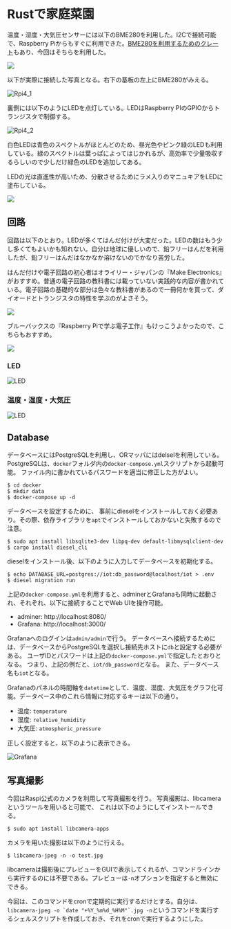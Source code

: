# Rustで家庭菜園

温度・湿度・大気圧センサーには以下のBME280を利用した。I2Cで接続可能で、Raspberry Piからもすぐに利用できた。[BME280を利用するためのクレート](https://docs.rs/bme280/latest/bme280/index.html)もあり、今回はそちらを利用した。

<a href="https://www.amazon.co.jp/gp/product/B081GYFNF8?ie=UTF8&psc=1&linkCode=li2&tag=coredumped03-22&linkId=754efe0e6d4ac4ed0014b7430adb1bdc&language=ja_JP&ref_=as_li_ss_il" target="_blank"><img border="0" src="//ws-fe.amazon-adsystem.com/widgets/q?_encoding=UTF8&ASIN=B081GYFNF8&Format=_SL160_&ID=AsinImage&MarketPlace=JP&ServiceVersion=20070822&WS=1&tag=coredumped03-22&language=ja_JP" ></a><img src="https://ir-jp.amazon-adsystem.com/e/ir?t=coredumped03-22&language=ja_JP&l=li2&o=9&a=B081GYFNF8" width="1" height="1" border="0" alt="" style="border:none !important; margin:0px !important;" />

以下が実際に接続した写真となる。右下の基板の左上にBME280がみえる。

![Rpi4_1](./fig/rpi4_1.jpeg)

裏側には以下のようにLEDを点灯している。LEDはRaspberry PIのGPIOからトランジスタで制御する。

![Rpi4_2](./fig/rpi4_2.jpeg)

白色LEDは青色のスペクトルがほとんどのため、昼光色やピンク緑のLEDも利用している。緑のスペクトルは葉っぱによってはじかれるが、高効率で少量吸収するらしいので少しだけ緑色のLEDを追加してある。

LEDの光は直進性が高いため、分散させるためにラメ入りのマニュキアをLEDに塗布している。

<a href="https://www.amazon.co.jp/%E3%81%A1%E3%81%B5%E3%82%8C-CHIFURE-%E3%81%A1%E3%81%B5%E3%82%8C-%E3%83%8D%E3%82%A4%E3%83%AB%E3%82%A8%E3%83%8A%E3%83%A1%E3%83%AB-003-%E3%82%B7%E3%83%AB%E3%83%90%E3%83%BC%E7%B3%BB%E3%83%A9%E3%83%A1/dp/B00YGNOW6A?__mk_ja_JP=%E3%82%AB%E3%82%BF%E3%82%AB%E3%83%8A&crid=V7ELK67PVTA6&keywords=%E3%83%9E%E3%83%8B%E3%82%AD%E3%83%A5%E3%82%A2+%E3%83%A9%E3%83%A1&qid=1658150440&sprefix=%E3%83%9E%E3%83%8B%E3%83%A5%E3%82%AD%E3%82%A2+%E3%83%A9%E3%83%A1%2Caps%2C229&sr=8-8&linkCode=li2&tag=coredumped03-22&linkId=c15235ebfc36be43733ab313e204414c&language=ja_JP&ref_=as_li_ss_il" target="_blank"><img border="0" src="//ws-fe.amazon-adsystem.com/widgets/q?_encoding=UTF8&ASIN=B00YGNOW6A&Format=_SL160_&ID=AsinImage&MarketPlace=JP&ServiceVersion=20070822&WS=1&tag=coredumped03-22&language=ja_JP" ></a><img src="https://ir-jp.amazon-adsystem.com/e/ir?t=coredumped03-22&language=ja_JP&l=li2&o=9&a=B00YGNOW6A" width="1" height="1" border="0" alt="" style="border:none !important; margin:0px !important;" />

## 回路

回路は以下のとおり。LEDが多くてはんだ付けが大変だった。LEDの数はもう少し多くてもよいかも知れない。自分は地球に優しいので、鉛フリーはんだを利用したが、鉛フリーはんだはなかなか溶けないのでかなり苦労した。

はんだ付けや電子回路の初心者はオライリー・ジャパンの『Make Electronics』がおすすめ。普通の電子回路の教科書には載っていない実践的な内容が書かれている。電子回路の基礎的な部分は色々な教科書があるので一冊何かを買って、ダイオードとトランジスタの特性を学ぶのがよさそう。

<a href="https://www.amazon.co.jp/Make-Electronics-%E7%AC%AC2%E7%89%88-%E2%80%95%E4%BD%9C%E3%81%A3%E3%81%A6%E3%82%8F%E3%81%8B%E3%82%8B%E9%9B%BB%E6%B0%97%E3%81%A8%E9%9B%BB%E5%AD%90%E5%9B%9E%E8%B7%AF%E3%81%AE%E5%9F%BA%E7%A4%8E-PROJECTS/dp/4873118972?__mk_ja_JP=%E3%82%AB%E3%82%BF%E3%82%AB%E3%83%8A&crid=2DNMRHROUTWSS&keywords=%E3%82%AA%E3%83%A9%E3%82%A4%E3%83%AA%E3%83%BC+maker&qid=1658150707&sprefix=%E3%82%AA%E3%83%A9%E3%82%A4%E3%83%AA%E3%83%BC+make%2Caps%2C248&sr=8-10&linkCode=li2&tag=coredumped03-22&linkId=187c2b876b8dc70ffe74cc2406111775&language=ja_JP&ref_=as_li_ss_il" target="_blank"><img border="0" src="//ws-fe.amazon-adsystem.com/widgets/q?_encoding=UTF8&ASIN=4873118972&Format=_SL160_&ID=AsinImage&MarketPlace=JP&ServiceVersion=20070822&WS=1&tag=coredumped03-22&language=ja_JP" ></a><img src="https://ir-jp.amazon-adsystem.com/e/ir?t=coredumped03-22&language=ja_JP&l=li2&o=9&a=4873118972" width="1" height="1" border="0" alt="" style="border:none !important; margin:0px !important;" />

ブルーバックスの『Raspberry Piで学ぶ電子工作』もけっこうよかったので、こちらもおすすめ。

<a href="https://www.amazon.co.jp/%E3%83%A9%E3%82%BA%E3%83%91%E3%82%A4%EF%BC%94%E5%AF%BE%E5%BF%9C-%E3%82%AB%E3%83%A9%E3%83%BC%E5%9B%B3%E8%A7%A3-%E6%9C%80%E6%96%B0-%EF%BC%B2%EF%BD%81%EF%BD%93%EF%BD%90%EF%BD%82%EF%BD%85%EF%BD%92%EF%BD%92%EF%BD%99-%EF%BC%B0%EF%BD%89%E3%81%A7%E5%AD%A6%E3%81%B6%E9%9B%BB%E5%AD%90%E5%B7%A5%E4%BD%9C-%E4%BD%9C%E3%82%8B%E3%80%81%E5%8B%95%E3%81%8B%E3%81%99%E3%80%81%E3%81%97%E3%81%8F%E3%81%BF%E3%81%8C%E3%82%8F%E3%81%8B%E3%82%8B%EF%BC%81-%E3%83%96%E3%83%AB%E3%83%BC%E3%83%90%E3%83%83%E3%82%AF%E3%82%B9-%E9%87%91%E4%B8%B8%E9%9A%86%E5%BF%97-ebook/dp/B089VKLLK8?__mk_ja_JP=%E3%82%AB%E3%82%BF%E3%82%AB%E3%83%8A&crid=2BQXEWYQ3NE4S&keywords=raspberry+pi+%E8%AC%9B%E8%AB%87%E7%A4%BE&qid=1658151089&sprefix=raspberry+pi+%E8%AC%9B%E8%AB%87%E7%A4%BE%2Caps%2C190&sr=8-4&linkCode=li2&tag=coredumped03-22&linkId=c74c69ebc8b5352aa62660a05fd9c542&language=ja_JP&ref_=as_li_ss_il" target="_blank"><img border="0" src="//ws-fe.amazon-adsystem.com/widgets/q?_encoding=UTF8&ASIN=B089VKLLK8&Format=_SL160_&ID=AsinImage&MarketPlace=JP&ServiceVersion=20070822&WS=1&tag=coredumped03-22&language=ja_JP" ></a><img src="https://ir-jp.amazon-adsystem.com/e/ir?t=coredumped03-22&language=ja_JP&l=li2&o=9&a=B089VKLLK8" width="1" height="1" border="0" alt="" style="border:none !important; margin:0px !important;" />

### LED

![LED](./fig/circuit.svg)

### 温度・湿度・大気圧

![LED](./fig/bme280.svg)

## Database

データベースにはPostgreSQLを利用し、ORマッパにはdelselを利用している。
PostgreSQLは、`docker`フォルダ内の`docker-compose.yml`スクリプトから起動可能。
ファイル内に書かれているパスワードを適当に修正した方がよい。

```text
$ cd docker
$ mkdir data
$ docker-compose up -d
```
データベースを設定するために、
事前にdieselをインストールしておく必要あり。その際、依存ライブラリを`apt`でインストールしておかないと失敗するので注意。

```text
$ sudo apt install libsqlite3-dev libpq-dev default-libmysqlclient-dev
$ cargo install diesel_cli
```

dieselをインストール後、以下のように入力してデータベースを初期化する。

```text
$ echo DATABASE_URL=postgres://iot:db_password@localhost/iot > .env
$ diesel migration run
```

上記の`docker-compose.yml`を利用すると、adminerとGrafanaも同時に起動され、それぞれ、以下に接続することでWeb UIを操作可能。

- adminer: http://localhost:8080/
- Grafana: http://localhost:3000/

Grafanaへのログインは`admin/admin`で行う。
データベースへ接続するためには、データベースからPostgreSQLを選択し接続先ホストに`db`と設定する必要がある。
ユーザIDとパスワードは上記の`docker-compose.yml`で指定したとおりとなる。
つまり、上記の例だと、`iot/db_password`となる。
また、データベース名も`iot`となる。

Grafanaのパネルの時間軸を`datetime`として、温度、湿度、大気圧をグラフ化可能。データベース中のこれら情報に対応するキーは以下の通り。

- 温度: `temperature`
- 湿度: `relative_humidity`
- 大気圧: `atmospheric_pressure`

正しく設定すると、以下のように表示できる。

![Grafana](./fig/grafana.png)

## 写真撮影

今回はRaspi公式のカメラを利用して写真撮影を行う。
写真撮影は、libcameraというツールを用いると可能で、
これは以下のようにしてインストールできる。

```text
$ sudo apt install libcamera-apps
```

カメラを用いた撮影は以下のように行える。

```text
$ libcamera-jpeg -n -o test.jpg
```

libcameraは撮影後にプレビューをGUIで表示してくれるが、コマンドラインから実行するのには不要である。プレビューは`-n`オプションを指定すると無効にできる。

今回は、このコマンドをcronで定期的に実行するだけとする。自分は、``libcamera-jpeg -o `date "+%Y_%m%d_%H%M"`.jpg -n``というコマンドを実行するシェルスクリプトを作成しておき、それをcronで実行するようにした。

